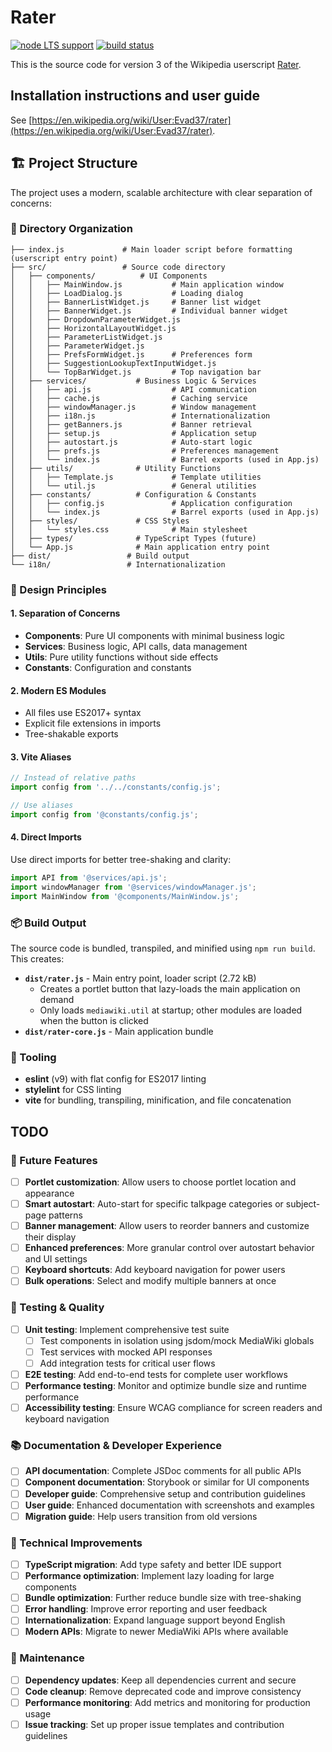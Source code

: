 # Rater

<a href="https://nodejs.org/en/about/previous-releases"><img src="https://img.shields.io/badge/node-LTS-brightgreen" alt="node LTS support"></a>
<a href="https://github.com/In1quity/rater/actions/workflows/ci.yml"><img src="https://github.com/In1quity/rater/actions/workflows/ci.yml/badge.svg?branch=master" alt="build status"></a>

This is the source code for version 3 of the Wikipedia userscript [Rater](https://en.wikipedia.org/wiki/User:Evad37/rater).

## Installation instructions and user guide
See [https://en.wikipedia.org/wiki/User:Evad37/rater](https://en.wikipedia.org/wiki/User:Evad37/rater).

## 🏗️ Project Structure

The project uses a modern, scalable architecture with clear separation of concerns:

### 📁 Directory Organization

```
├── index.js             # Main loader script before formatting (userscript entry point)
├── src/                 # Source code directory
│   ├── components/          # UI Components
│   │   ├── MainWindow.js           # Main application window
│   │   ├── LoadDialog.js           # Loading dialog
│   │   ├── BannerListWidget.js     # Banner list widget
│   │   ├── BannerWidget.js         # Individual banner widget
│   │   ├── DropdownParameterWidget.js
│   │   ├── HorizontalLayoutWidget.js
│   │   ├── ParameterListWidget.js
│   │   ├── ParameterWidget.js
│   │   ├── PrefsFormWidget.js      # Preferences form
│   │   ├── SuggestionLookupTextInputWidget.js
│   │   └── TopBarWidget.js         # Top navigation bar
│   ├── services/           # Business Logic & Services
│   │   ├── api.js                  # API communication
│   │   ├── cache.js                # Caching service
│   │   ├── windowManager.js        # Window management
│   │   ├── i18n.js                 # Internationalization
│   │   ├── getBanners.js           # Banner retrieval
│   │   ├── setup.js                # Application setup
│   │   ├── autostart.js            # Auto-start logic
│   │   ├── prefs.js                # Preferences management
│   │   └── index.js                # Barrel exports (used in App.js)
│   ├── utils/              # Utility Functions
│   │   ├── Template.js             # Template utilities
│   │   └── util.js                 # General utilities
│   ├── constants/          # Configuration & Constants
│   │   ├── config.js               # Application configuration
│   │   └── index.js                # Barrel exports (used in App.js)
│   ├── styles/             # CSS Styles
│   │   └── styles.css              # Main stylesheet
│   ├── types/              # TypeScript Types (future)
│   └── App.js              # Main application entry point
├── dist/                 # Build output
└── i18n/                 # Internationalization
```

### 🎯 Design Principles

#### 1. **Separation of Concerns**
- **Components**: Pure UI components with minimal business logic
- **Services**: Business logic, API calls, data management
- **Utils**: Pure utility functions without side effects
- **Constants**: Configuration and constants

#### 2. **Modern ES Modules**
- All files use ES2017+ syntax
- Explicit file extensions in imports
- Tree-shakable exports

#### 3. **Vite Aliases**
```javascript
// Instead of relative paths
import config from '../../constants/config.js';

// Use aliases
import config from '@constants/config.js';
```

#### 4. **Direct Imports**
Use direct imports for better tree-shaking and clarity:
```javascript
import API from '@services/api.js';
import windowManager from '@services/windowManager.js';
import MainWindow from '@components/MainWindow.js';
```

### 📦 Build Output

The source code is bundled, transpiled, and minified using `npm run build`. This creates:

- **`dist/rater.js`** - Main entry point, loader script (2.72 kB)
  - Creates a portlet button that lazy-loads the main application on demand
  - Only loads `mediawiki.util` at startup; other modules are loaded when the button is clicked
- **`dist/rater-core.js`** - Main application bundle

### 🔧 Tooling
- **eslint** (v9) with flat config for ES2017 linting
- **stylelint** for CSS linting
- **vite** for bundling, transpiling, minification, and file concatenation

## TODO

### 🚀 Future Features
- [ ] **Portlet customization**: Allow users to choose portlet location and appearance
- [ ] **Smart autostart**: Auto-start for specific talkpage categories or subject-page patterns
- [ ] **Banner management**: Allow users to reorder banners and customize their display
- [ ] **Enhanced preferences**: More granular control over autostart behavior and UI settings
- [ ] **Keyboard shortcuts**: Add keyboard navigation for power users
- [ ] **Bulk operations**: Select and modify multiple banners at once

### 🧪 Testing & Quality
- [ ] **Unit testing**: Implement comprehensive test suite
  - [ ] Test components in isolation using jsdom/mock MediaWiki globals
  - [ ] Test services with mocked API responses
  - [ ] Add integration tests for critical user flows
- [ ] **E2E testing**: Add end-to-end tests for complete user workflows
- [ ] **Performance testing**: Monitor and optimize bundle size and runtime performance
- [ ] **Accessibility testing**: Ensure WCAG compliance for screen readers and keyboard navigation

### 📚 Documentation & Developer Experience
- [ ] **API documentation**: Complete JSDoc comments for all public APIs
- [ ] **Component documentation**: Storybook or similar for UI components
- [ ] **Developer guide**: Comprehensive setup and contribution guidelines
- [ ] **User guide**: Enhanced documentation with screenshots and examples
- [ ] **Migration guide**: Help users transition from old versions

### 🔧 Technical Improvements
- [ ] **TypeScript migration**: Add type safety and better IDE support
- [ ] **Performance optimization**: Implement lazy loading for large components
- [ ] **Bundle optimization**: Further reduce bundle size with tree-shaking
- [ ] **Error handling**: Improve error reporting and user feedback
- [ ] **Internationalization**: Expand language support beyond English
- [ ] **Modern APIs**: Migrate to newer MediaWiki APIs where available

### 🐛 Maintenance
- [ ] **Dependency updates**: Keep all dependencies current and secure
- [ ] **Code cleanup**: Remove deprecated code and improve consistency
- [ ] **Performance monitoring**: Add metrics and monitoring for production usage
- [ ] **Issue tracking**: Set up proper issue templates and contribution guidelines
